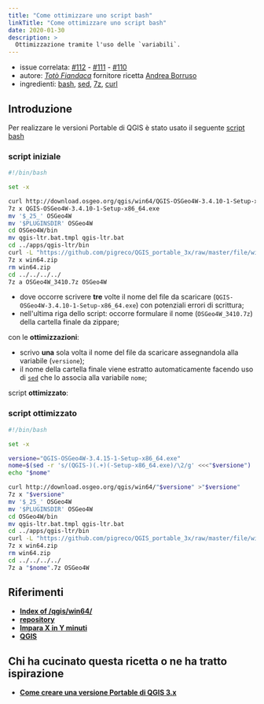 ```yaml
---
title: "Come ottimizzare uno script bash"
linkTitle: "Come ottimizzare uno script bash"
date: 2020-01-30
description: >
  Ottimizzazione tramite l'uso delle `variabili`.
---
```


- issue correlata: [#112](https://github.com/opendatasicilia/tansignari/issues/112) - [#111](https://github.com/opendatasicilia/tansignari/issues/111) - [#110](https://github.com/opendatasicilia/tansignari/issues/110)
- autore:  _[Totò Fiandaca](https://twitter.com/totofiandaca?lang=it)_ fornitore ricetta [Andrea Borruso](https://twitter.com/aborruso)
- ingredienti: [bash](https://it.wikipedia.org/wiki/Bash), [sed](https://it.wikipedia.org/wiki/Sed_(Unix)), [7z](https://manpages.debian.org/jessie/p7zip-full/7za.1.en.html), [curl](https://curl.haxx.se/)
  
## Introduzione

Per realizzare le versioni Portable di QGIS è stato usato il seguente [script bash](https://github.com/pigreco/QGIS_portable_3x/blob/master/script.sh)

### script iniziale

```bash
#!/bin/bash

set -x

curl http://download.osgeo.org/qgis/win64/QGIS-OSGeo4W-3.4.10-1-Setup-x86_64.exe >QGIS-OSGeo4W-3.4.10-1-Setup-x86_64.exe
7z x QGIS-OSGeo4W-3.4.10-1-Setup-x86_64.exe
mv '$_25_' OSGeo4W
mv '$PLUGINSDIR' OSGeo4W
cd OSGeo4W/bin
mv qgis-ltr.bat.tmpl qgis-ltr.bat
cd ../apps/qgis-ltr/bin
curl -L "https://github.com/pigreco/QGIS_portable_3x/raw/master/file/win64/win64.zip" >win64.zip
7z x win64.zip
rm win64.zip
cd ../../../../
7z a OSGeo4W_3410.7z OSGeo4W
```

- dove occorre scrivere **tre** volte il nome del file da scaricare (`QGIS-OSGeo4W-3.4.10-1-Setup-x86_64.exe`) con potenziali errori di scrittura;
- nell'ultima riga dello script: occorre formulare il nome (`OSGeo4W_3410.7z`) della cartella finale da zippare;

con le **ottimizzazioni**:
- scrivo **una** sola volta il nome del file da scaricare assegnandola alla variabile (`versione`);
- il nome della cartella finale viene estratto automaticamente facendo uso di [`sed`](https://it.wikipedia.org/wiki/Sed_(Unix)) che lo associa alla variabile `nome`;

script **ottimizzato**:

### script ottimizzato

```bash
#!/bin/bash

set -x

versione="QGIS-OSGeo4W-3.4.15-1-Setup-x86_64.exe"
nome=$(sed -r 's/(QGIS-)(.+)(-Setup-x86_64.exe)/\2/g' <<<"$versione")
echo "$nome"

curl http://download.osgeo.org/qgis/win64/"$versione" >"$versione"
7z x "$versione"
mv '$_25_' OSGeo4W
mv '$PLUGINSDIR' OSGeo4W
cd OSGeo4W/bin
mv qgis-ltr.bat.tmpl qgis-ltr.bat
cd ../apps/qgis-ltr/bin
curl -L "https://github.com/pigreco/QGIS_portable_3x/raw/master/file/win64/win64.zip" >win64.zip
7z x win64.zip
rm win64.zip
cd ../../../../
7z a "$nome".7z OSGeo4W
```

## Riferimenti
- [**Index of /qgis/win64/**](http://download.osgeo.org/qgis/win64/)
- [**repository**](https://github.com/pigreco/QGIS_portable_3x)
- [**Impara X in Y minuti**](https://learnxinyminutes.com/docs/it-it/bash-it/)
- [**QGIS**](https://qgis.org/it/site/)

## Chi ha cucinato questa ricetta o ne ha tratto ispirazione

- [**Come creare una versione Portable di QGIS 3.x**](http://tansignari.opendatasicilia.it/it/latest/ricette/utilities/come_creare_portable_QGIS.html)
